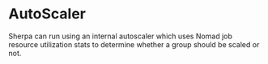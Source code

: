 # AutoScaler

Sherpa can run using an internal autoscaler which uses Nomad job resource utilization stats to determine whether a group should be scaled or not. 
